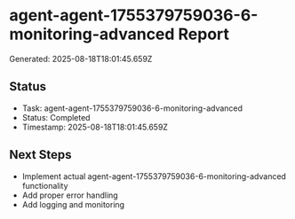 # agent-agent-1755379759036-6-monitoring-advanced Report

Generated: 2025-08-18T18:01:45.659Z

## Status
- Task: agent-agent-1755379759036-6-monitoring-advanced
- Status: Completed
- Timestamp: 2025-08-18T18:01:45.659Z

## Next Steps
- Implement actual agent-agent-1755379759036-6-monitoring-advanced functionality
- Add proper error handling
- Add logging and monitoring
